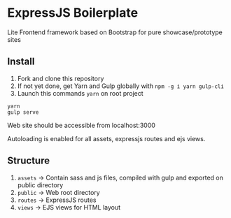 # ExpressJS Boilerplate

Lite Frontend framework based on Bootstrap for pure showcase/prototype sites

## Install

1. Fork and clone this repository
2. If not yet done, get Yarn and Gulp globally with `npm -g i yarn gulp-cli`
3. Launch this commands `yarn` on root project

```shell
yarn
gulp serve
```

Web site should be accessible from localhost:3000

Autoloading is enabled for all assets, expressjs routes and ejs views.

## Structure

1. `assets` -> Contain sass and js files, compiled with gulp and exported on public directory
2. `public` -> Web root directory
3. `routes` -> ExpressJS routes
3. `views` -> EJS views for HTML layout
